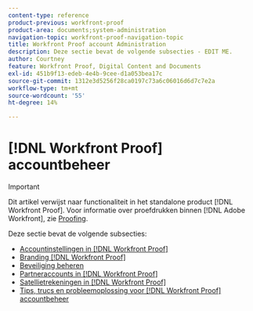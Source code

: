 ```yaml
---
content-type: reference
product-previous: workfront-proof
product-area: documents;system-administration
navigation-topic: workfront-proof-navigation-topic
title: Workfront Proof account Administration
description: Deze sectie bevat de volgende subsecties - EDIT ME.
author: Courtney
feature: Workfront Proof, Digital Content and Documents
exl-id: 451b9f13-edeb-4e4b-9cee-d1a053bea17c
source-git-commit: 1312e3d5256f28ca0197c73a6c06016d6d7c7e2a
workflow-type: tm+mt
source-wordcount: '55'
ht-degree: 14%

---
```


# [!DNL Workfront Proof] accountbeheer

>[!IMPORTANT]
>
>Dit artikel verwijst naar functionaliteit in het standalone product [!DNL Workfront Proof]. Voor informatie over proefdrukken binnen [!DNL Adobe Workfront], zie [Proofing](../../review-and-approve-work/proofing/proofing.md).

Deze sectie bevat de volgende subsecties:

* [Accountinstellingen in [!DNL Workfront Proof]](../../workfront-proof/wp-acct-admin/account-settings/account-settings.md)
* [Branding [!DNL Workfront Proof]](../../workfront-proof/wp-acct-admin/branding/branding.md)
* [Beveiliging beheren](../../workfront-proof/wp-acct-admin/managing-security/manage-security.md)
* [Partneraccounts in [!DNL Workfront Proof]](../../workfront-proof/wp-acct-admin/partner-accounts/partner-accounts.md)
* [Satellietrekeningen in [!DNL Workfront Proof]](../../workfront-proof/wp-acct-admin/satellite-accounts/satellite-accounts.md)
* [Tips, trucs en probleemoplossing voor [!DNL Workfront Proof] accountbeheer](../../workfront-proof/wp-acct-admin/tips-tricks-and-troubleshooting/tips-tricks-and-troubleshooting.md)
